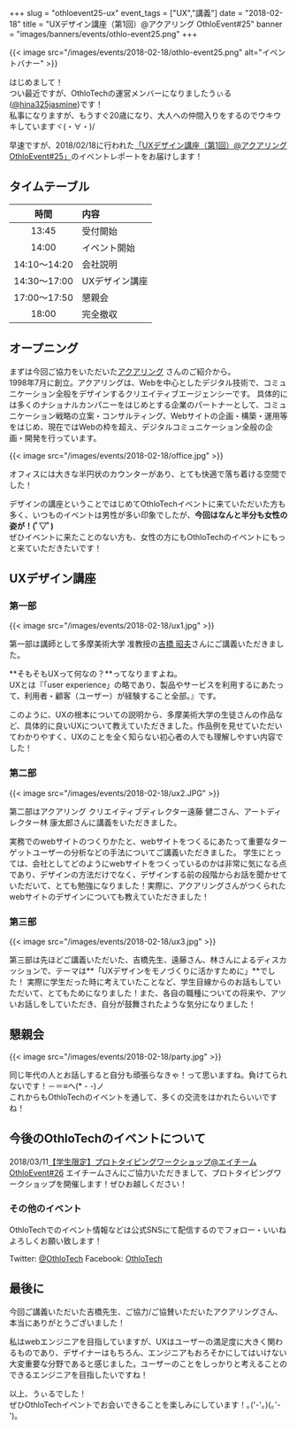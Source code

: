 +++
slug = "othloevent25-ux"
event_tags = ["UX","講義"]
date = "2018-02-18"
title = "UXデザイン講座（第1回）@アクアリング OthloEvent#25"
banner = "images/banners/events/othlo-event25.png"
+++

{{< image src="/images/events/2018-02-18/othlo-event25.png" alt="イベントバナー" >}}

はじめまして！  
つい最近ですが、OthloTechの運営メンバーになりましたうぃる([@hina325jasmine](https://twitter.com/hina325jasmine/))です！  
私事になりますが、もうすぐ20歳になり、大人への仲間入りをするのでウキウキしていますヾ(・∀・)/  

早速ですが、2018/02/18に行われた[「UXデザイン講座（第1回）@アクアリング OthloEvent#25」](https://othlotech.connpass.com/event/77216/)のイベントレポートをお届けします！

## タイムテーブル
  
|時間|内容|
|:-----:|:-----|
|13:45 |受付開始|
|14:00 |イベント開始|
|14:10〜14:20 |会社説明|
|14:30〜17:00 |UXデザイン講座|
|17:00〜17:50 |懇親会|
|18:00 |完全撤収|
  
## オープニング

まずは今回ご協力をいただいた[アクアリング](http://www.aquaring.co.jp/) さんのご紹介から。  
1998年7月に創立。アクアリングは、Webを中心としたデジタル技術で、コミュニケーション全般をデザインするクリエイティブエージェンシーです。 
具体的には多くのナショナルカンパニーをはじめとする企業のパートナーとして、コミュニケーション戦略の立案・コンサルティング、Webサイトの企画・構築・運用等をはじめ、現在ではWebの枠を超え、デジタルコミュニケーション全般の企画・開発を行っています。

{{< image src="/images/events/2018-02-18/office.jpg" >}}  

オフィスには大きな半円状のカウンターがあり、とても快適で落ち着ける空間でした！  

デザインの講座ということではじめてOthloTechイベントに来ていただいた方も多く、いつものイベントは男性が多い印象でしたが、**今回はなんと半分も女性の姿が！(ﾟ▽ﾟ)**  
ぜひイベントに来たことのない方も、女性の方にもOthloTechのイベントにもっと来ていただきたいです！

## UXデザイン講座
### 第一部

{{< image src="/images/events/2018-02-18/ux1.jpg" >}}  

第一部は講師として多摩美術大学 准教授の[吉橋 昭夫](http://www.idd.tamabi.ac.jp/design/outline/faculty/professor/yoshihashi.html)さんにご講義いただきました。  
  
**そもそもUXって何なの？**ってなりますよね。  
UXとは『「user experience」の略であり、製品やサービスを利用するにあたって、利用者・顧客（ユーザー）が経験すること全部。』です。  

このように、UXの根本についての説明から、多摩美術大学の生徒さんの作品など、具体的に良いUXについて教えていただきました。作品例を見せていただいてわかりやすく、UXのことを全く知らない初心者の人でも理解しやすい内容でした！  
  
### 第二部

{{< image src="/images/events/2018-02-18/ux2.JPG" >}}  

第二部はアクアリング クリエイティブディレクター遠藤 健二さん、アートディレクター林 康太郎さんに講義をいただきました。  

実務でのwebサイトのつくりかたと、webサイトをつくるにあたって重要なターゲットユーザーの分析などの手法についてご講義いただきました。
学生にとっては、会社としてどのようにwebサイトをつくっているのかは非常に気になる点であり、デザインの方法だけでなく、デザインする前の段階からお話を聞かせていただいて、とても勉強になりました！実際に、アクアリングさんがつくられたwebサイトのデザインについても教えていただきました！ 

### 第三部

{{< image src="/images/events/2018-02-18/ux3.jpg" >}}  


第三部は先ほどご講義いただいた、吉橋先生、遠藤さん、林さんによるディスカッションで、テーマは**「UXデザインをモノづくりに活かすために」**でした！
実際に学生だった時に考えていたことなど、学生目線からのお話もしていただいて、とてもためになりました！また、各自の職種についての将来や、アツいお話しをしていただき、自分が鼓舞されたような気分になりました！

## 懇親会

{{< image src="/images/events/2018-02-18/party.jpg" >}}

同じ年代の人とお話しすると自分も頑張らなきゃ！って思いますね。負けてられないです！－＝≡ヘ(* - -)ノ  
これからもOthloTechのイベントを通して、多くの交流をはかれたらいいですね！

## 今後のOthloTechのイベントについて
2018/03/11[【学生限定】プロトタイピングワークショップ@エイチーム OthloEvent#26](https://othlotech.connpass.com/event/80003/)
エイチームさんにご協力いただきまして、プロトタイピングワークショップを開催します！ぜひお越しください！

### その他のイベント
OthloTechでのイベント情報などは公式SNSにて配信するのでフォロー・いいねよろしくお願い致します！

Twitter: [@OthloTech](https://twitter.com/othlotech)
Facebook: [OthloTech](https://www.facebook.com/othlotech)

## 最後に
今回ご講義いただいた吉橋先生、ご協力/ご協賛いただいたアクアリングさん、本当にありがとうございました！  

私はwebエンジニアを目指していますが、UXはユーザーの満足度に大きく関わるものであり、デザイナーはもちろん、エンジニアもおろそかにしてはいけない大変重要な分野であると感じました。ユーザーのことをしっかりと考えることのできるエンジニアを目指したいですね！  

以上、うぃるでした！  
ぜひOthloTechイベントでお会いできることを楽しみにしています！｡('-'｡)(｡'-')｡